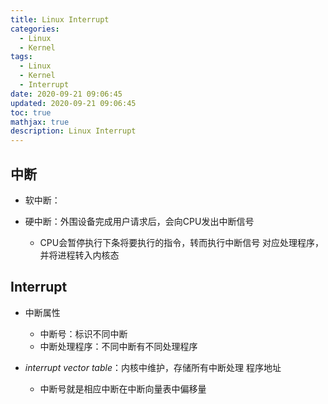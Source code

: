 ```yaml
---
title: Linux Interrupt
categories:
  - Linux
  - Kernel
tags:
  - Linux
  - Kernel
  - Interrupt
date: 2020-09-21 09:06:45
updated: 2020-09-21 09:06:45
toc: true
mathjax: true
description: Linux Interrupt
---
```


##	中断

-	软中断：

-	硬中断：外围设备完成用户请求后，会向CPU发出中断信号
	-	CPU会暂停执行下条将要执行的指令，转而执行中断信号
		对应处理程序，并将进程转入内核态

##	Interrupt

-	中断属性
	-	中断号：标识不同中断
	-	中断处理程序：不同中断有不同处理程序

-	*interrupt vector table*：内核中维护，存储所有中断处理
	程序地址
	-	中断号就是相应中断在中断向量表中偏移量









